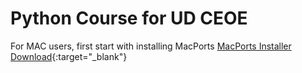 # Python Course for UD CEOE

For MAC users, first start with installing MacPorts
[MacPorts Installer Download](https://www.macports.org/install.php){:target="_blank"}